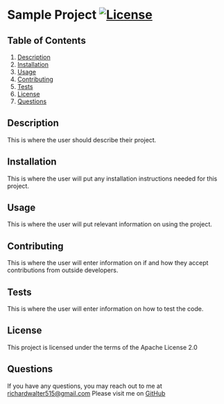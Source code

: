
  # Sample Project [![License](https://img.shields.io/badge/License-Apache%202.0-blue.svg)](https://opensource.org/licenses/Apache-2.0)
  
  ## Table of Contents
  1. [Description](#description)
  2. [Installation](#installation)
  3. [Usage](#usage)
  4. [Contributing](#contributing)
  5. [Tests](#tests)
  6. [License](#license)
  7. [Questions](#questions)
  
  
  
  ## Description <a name="description"></a>
  This is where the user should describe their project.
  
  
  ## Installation <a name="installation"></a>
  This is where the user will put any installation instructions needed for this project.
  
  
  ## Usage <a name="usage"></a>
  This is where the user will put relevant information on using the project.
  
  
  ## Contributing <a name="contributing"></a>
  This is where the user will enter information on if and how they accept contributions from outside developers.
  
  
  ## Tests <a name="tests"></a>
  This is where the user will enter information on how to test the code.
  
  
  ## License <a name="license"></a>
  This project is licensed under the terms of the Apache License 2.0
  
  
  ## Questions <a name="questions"></a>
  If you have any questions, you may reach out to me at richardwalter515@gmail.com
  Please visit me on [GitHub](https://www.github.com/richardwalter515)
  
